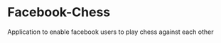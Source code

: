Facebook-Chess
==============

Application to enable facebook users to play chess against each other
